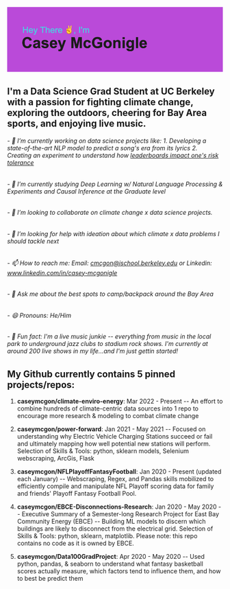 <img src="https://github.com/caseymcgon/caseymcgon/blob/main/header.png" alt="Banner Introducing Casey McGonigle (that's Me!)" >

## I'm a Data Science Grad Student at UC Berkeley with a passion for fighting climate change, exploring the outdoors, cheering for Bay Area sports, and enjoying live music.

###### - 🔭 I’m currently working on data science projects like: 1. Developing a state-of-the-art NLP model to predict a song's era from its lyrics 2. Creating an experiment to understand how [leaderboards impact one's risk tolerance](https://docs.google.com/document/d/1SBxlMlpD1-fswTaecmRI94XVzROEGnFanJJ8W5-6COU/edit?usp=sharing)

###### - 🌱 I’m currently studying Deep Learning w/ Natural Language Processing & Experiments and Causal Inference at the Graduate level
###### - 👯 I’m looking to collaborate on climate change x data science projects.
###### - 🤔 I’m looking for help with ideation about which climate x data problems I should tackle next
###### - 📫 How to reach me: Email: cmcgon@ischool.berkeley.edu or Linkedin: www.linkedin.com/in/casey-mcgonigle
###### - 💬 Ask me about the best spots to camp/backpack around the Bay Area
###### - 😄 Pronouns: He/Him
###### - 🎸 Fun fact: I'm a live music junkie -- everything from music in the local park to underground jazz clubs to stadium rock shows. I'm currently at around  200 live shows in my life...and I'm just gettin started!


## My Github currently contains 5 pinned projects/repos:

1. **caseymcgon/climate-enviro-energy**: Mar 2022 - Present -- An effort to combine hundreds of climate-centric data sources into 1 repo to encourage more research & modeling to combat climate change 

2. **caseymcgon/power-forward**: Jan 2021 - May 2021 -- Focused on understanding why Electric Vehicle Charging Stations succeed or fail and ultimately mapping how well potential new stations will perform. Selection of Skills & Tools: python, sklearn models, Selenium webscraping, ArcGis, Flask

3. **caseymcgon/NFLPlayoffFantasyFootball**: Jan 2020 - Present (updated each January) -- Webscraping, Regex, and Pandas skills mobilized to efficiently compile and manipulate NFL Playoff scoring data for family and friends' Playoff Fantasy Football Pool.

4. **caseymcgon/EBCE-Disconnections-Research**: Jan 2020 - May 2020 -- Executive Summary of a Semester-long Research Project for East Bay Community Energy (EBCE) -- Building ML models to discern which buildings are likely to disconnect from the electrical grid. Selection of Skills & Tools: python, sklearn, matplotlib. Please note: this repo contains no code as it is owned by EBCE.

5. **caseymcgon/Data100GradProject**: Apr 2020 - May 2020 -- Used python, pandas, & seaborn to understand what fantasy basketball scores actually measure, which factors tend to influence them, and how to best be predict them




